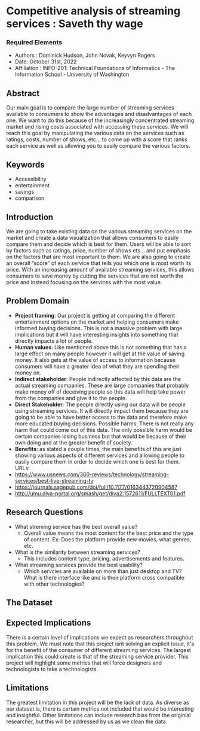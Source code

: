 # Competitive analysis of streaming services : Saveth thy wage  
### Required Elements
* Authors : Dominick Hudson, John Novak, Keyvyn Rogers
* Date: October 31st, 2022
* Affiliation : INFO-201: Technical Foundations of Informatics - The Information School - University of Washington

## Abstract
Our main goal is to compare the large number of streaming services available to consumers to show the advantages and disadvantages of each one. We want to do this because of the increasingly concentrated streaming market and rising costs associated with accessing these services. We will reach this goal by manipulating the various data on the services such as ratings, costs, number of shows, etc… to come up with a score that ranks each service as well as allowing you to easily compare the various factors.
## Keywords
- Accessibility
- entertainment
- savings
- comparison

## Introduction
We are going to take existing data on the various streaming services on the market and create a data visualization that allows consumers to easily compare them and decide which is best for them. Users will be able to sort by factors such as ratings, price, number of shows ets… and put emphasis on the factors that are most important to them. We are also going to create an overall “score” of each service that tells you which one is most worth its price. With an increasing amount of available streaming services, this allows consumers to save money by cutting the services that are not worth the price and instead focusing on the services with the most value.
## Problem Domain
- **Project framing**: Our project is getting at comparing the different entertainment options on the market and helping consumers make informed buying decisions. This is not a massive problem with large implications but it will have interesting insights into something that directly impacts a lot of people.
- **Human values**: Like mentioned above this is not something that has a large effect on many people however it will get at the value of saving money. It also gets at the value of access to information because consumers will have a greater idea of what they are spending their money on.
- **Indirect stakeholder**: People indirectly affected by this data are the actual streaming companies. These are large companies that probably make money off of deceiving people so this data will help take power from the companies and give it to the people.
- **Direct Stakeholder**: The people directly using our data will be people using streaming services. It will directly impact them because they are going to be able to have better access to the data and therefore make more educated buying decisions.
Possible harms: There is not really any harm that could come out of this data. The only possible harm would be certain companies losing business but that would be because of their own doing and at the greater benefit of society.
- **Benefits**: as stated a couple times, the main benefits of this are just showing various aspects of different services and allowing people to easily compare them in order to decide which one is best for them.
URLs:
-  https://www.usnews.com/360-reviews/technology/streaming-services/best-live-streaming-tv
- https://journals.sagepub.com/doi/full/10.1177/0163443720904587
- http://umu.diva-portal.org/smash/get/diva2:1572611/FULLTEXT01.pdf
## Research Questions
  * What streming service has the best overall value?
    -  Overall value means the most content for the best price and the type of content. Ex: Does the platform provide new movies, what genres, etc.
  * What is the similarity between streaming services?
    - This includes content type, pricing, advertisements and features.
  * What streaming services provide the best usability?
    - Which servcies are available on more than just desktop and TV? What is there interface like and is their platform cross compatible with other technologies?

## The Dataset
## Expected Implications
  There is a certain level of implications we expect as researchers throughout this problem. We must note that this project isnt solving an explicit issue, it's for the benefit of the consumer of different streaming services. The largest implication this could create is that of the streaming service provider. This project will highlight some metrics that will force designers and technologists to take a technologists.   
## Limitations
  The greatest limitation in this project will be the lack of data. As diverse as our dataset is, there is certain metrics not included that would be interesting and insightful. Other limitations can include research bias from the originial researcher, but this will be addressed by us as we clean the data.   
##

